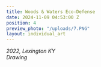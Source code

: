 ```yaml
---
title: Woods & Waters Eco-Defense
date: 2024-11-09 04:53:00 Z
position: 4
preview_photo: "/uploads/7.PNG"
layout: individual_art
---
```


*2022, Lexington KY* <br> 
*Drawing* 